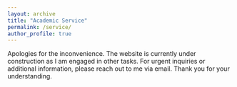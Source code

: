 ```yaml
---
layout: archive
title: "Academic Service"
permalink: /service/
author_profile: true
---
```


Apologies for the inconvenience. The website is currently under construction as I am engaged in other tasks. For urgent inquiries or additional information, please reach out to me via email. Thank you for your understanding.
